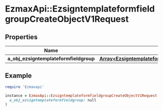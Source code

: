# EzmaxApi::EzsigntemplateformfieldgroupCreateObjectV1Request

## Properties

| Name | Type | Description | Notes |
| ---- | ---- | ----------- | ----- |
| **a_obj_ezsigntemplateformfieldgroup** | [**Array&lt;EzsigntemplateformfieldgroupRequestCompound&gt;**](EzsigntemplateformfieldgroupRequestCompound.md) |  |  |

## Example

```ruby
require 'Ezmaxapi'

instance = EzmaxApi::EzsigntemplateformfieldgroupCreateObjectV1Request.new(
  a_obj_ezsigntemplateformfieldgroup: null
)
```

